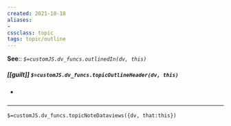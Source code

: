 ```yaml
---
created: 2021-10-18
aliases:
- 
cssclass: topic
tags: topic/outline
---
```


**See**:: 
*`$=customJS.dv_funcs.outlinedIn(dv, this)`*

##### [[guilt]] `$=customJS.dv_funcs.topicOutlineHeader(dv, this)`

- 

### <hr class="dataviews"/>

`$=customJS.dv_funcs.topicNoteDataviews({dv, that:this})`

